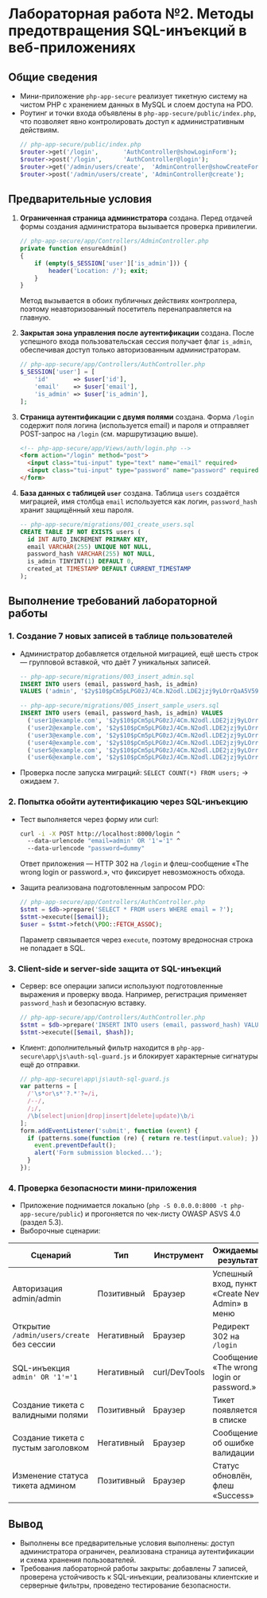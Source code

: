 # Лабораторная работа №2. Методы предотвращения SQL-инъекций в веб-приложениях

## Общие сведения
- Мини-приложение `php-app-secure` реализует тикетную систему на чистом PHP с хранением данных в MySQL и слоем доступа на PDO.
- Роутинг и точки входа объявлены в `php-app-secure/public/index.php`, что позволяет явно контролировать доступ к административным действиям.
  ```php
  // php-app-secure/public/index.php
  $router->get('/login',       'AuthController@showLoginForm');
  $router->post('/login',      'AuthController@login');
  $router->get('/admin/users/create',  'AdminController@showCreateForm');
  $router->post('/admin/users/create', 'AdminController@create');
  ```

## Предварительные условия
1. **Ограниченная страница администратора** создана. Перед отдачей формы создания администратора вызывается проверка привилегии.
   
   ```php
   // php-app-secure/app/Controllers/AdminController.php
   private function ensureAdmin()
   {
       if (empty($_SESSION['user']['is_admin'])) {
           header('Location: /'); exit;
       }
   }
   ```
   Метод вызывается в обоих публичных действиях контроллера, поэтому неавторизованный посетитель перенаправляется на главную.

2. **Закрытая зона управления после аутентификации** создана. После успешного входа пользовательская сессия получает флаг `is_admin`, обеспечивая доступ только авторизованным администраторам.
   
   ```php
   // php-app-secure/app/Controllers/AuthController.php
   $_SESSION['user'] = [
       'id'       => $user['id'],
       'email'    => $user['email'],
       'is_admin' => $user['is_admin'],
   ];
   ```

3. **Страница аутентификации с двумя полями** создана. Форма `/login` содержит поля логина (используется email) и пароля и отправляет POST-запрос на `/login` (см. маршрутизацию выше).
   
   ```html
   <!-- php-app-secure/app/Views/auth/login.php -->
   <form action="/login" method="post">
     <input class="tui-input" type="text" name="email" required>
     <input class="tui-input" type="password" name="password" required>
   </form>
   ```

4. **База данных с таблицей `user`** создана. Таблица `users` создаётся миграцией, имя столбца `email` используется как логин, `password_hash` хранит защищённый хеш пароля.
   
   ```sql
   -- php-app-secure/migrations/001_create_users.sql
   CREATE TABLE IF NOT EXISTS users (
     id INT AUTO_INCREMENT PRIMARY KEY,
     email VARCHAR(255) UNIQUE NOT NULL,
     password_hash VARCHAR(255) NOT NULL,
     is_admin TINYINT(1) DEFAULT 0,
     created_at TIMESTAMP DEFAULT CURRENT_TIMESTAMP
   );
   ```

## Выполнение требований лабораторной работы
### 1. Создание 7 новых записей в таблице пользователей
- Администратор добавляется отдельной миграцией, ещё шесть строк — групповой вставкой, что даёт 7 уникальных записей.
  
  ```sql
  -- php-app-secure/migrations/003_insert_admin.sql
  INSERT INTO users (email, password_hash, is_admin)
  VALUES ('admin', '$2y$10$pCm5pLPG0zJ/4Cm.N2odl.LDE2jzj9yLOrrQaA5V594rgx.7Tz3tO', 1);

  -- php-app-secure/migrations/005_insert_sample_users.sql
  INSERT INTO users (email, password_hash, is_admin) VALUES
    ('user1@example.com', '$2y$10$pCm5pLPG0zJ/4Cm.N2odl.LDE2jzj9yLOrrQaA5V594rgx.7Tz3tO', 0),
    ('user2@example.com', '$2y$10$pCm5pLPG0zJ/4Cm.N2odl.LDE2jzj9yLOrrQaA5V594rgx.7Tz3tO', 0),
    ('user3@example.com', '$2y$10$pCm5pLPG0zJ/4Cm.N2odl.LDE2jzj9yLOrrQaA5V594rgx.7Tz3tO', 0),
    ('user4@example.com', '$2y$10$pCm5pLPG0zJ/4Cm.N2odl.LDE2jzj9yLOrrQaA5V594rgx.7Tz3tO', 0),
    ('user5@example.com', '$2y$10$pCm5pLPG0zJ/4Cm.N2odl.LDE2jzj9yLOrrQaA5V594rgx.7Tz3tO', 0),
    ('user6@example.com', '$2y$10$pCm5pLPG0zJ/4Cm.N2odl.LDE2jzj9yLOrrQaA5V594rgx.7Tz3tO', 0);
  ```
- Проверка после запуска миграций: `SELECT COUNT(*) FROM users;` → ожидаем `7`.

### 2. Попытка обойти аутентификацию через SQL-инъекцию
- Тест выполняется через форму или curl:
  
  ```bash
  curl -i -X POST http://localhost:8000/login ^
    --data-urlencode "email=admin' OR '1'='1" ^
    --data-urlencode "password=dummy"
  ```
  Ответ приложения — HTTP 302 на `/login` и флеш-сообщение «The wrong login or password.», что фиксирует невозможность обхода.

- Защита реализована подготовленным запросом PDO:
  
  ```php
  // php-app-secure/app/Controllers/AuthController.php
  $stmt = $db->prepare('SELECT * FROM users WHERE email = ?');
  $stmt->execute([$email]);
  $user = $stmt->fetch(\PDO::FETCH_ASSOC);
  ```
  Параметр связывается через `execute`, поэтому вредоносная строка не попадает в SQL.

### 3. Client-side и server-side защита от SQL-инъекций
- Сервер: все операции записи используют подготовленные выражения и проверку ввода. Например, регистрация применяет `password_hash` и безопасную вставку.
  
  ```php
  // php-app-secure/app/Controllers/AuthController.php
  $stmt = $db->prepare('INSERT INTO users (email, password_hash) VALUES (?, ?)');
  $stmt->execute([$email, $hash]);
  ```
- Клиент: дополнительный фильтр находится в `php-app-secure\app\js\auth-sql-guard.js` и блокирует характерные сигнатуры ещё до отправки.
  
  ```javascript
  // php-app-secure\app\js\auth-sql-guard.js
  var patterns = [
    /'\s*or\s*'?.*'?=/i,
    /--/,
    /;/,
    /\b(select|union|drop|insert|delete|update)\b/i
  ];
  form.addEventListener('submit', function (event) {
    if (patterns.some(function (re) { return re.test(input.value); })) {
      event.preventDefault();
      alert('Form submission blocked...');
    }
  });
  ```

### 4. Проверка безопасности мини-приложения
- Приложение поднимается локально (`php -S 0.0.0.0:8000 -t php-app-secure/public`) и прогоняется по чек-листу OWASP ASVS 4.0 (раздел 5.3).
- Выборочные сценарии:

| Сценарий | Тип | Инструмент | Ожидаемый результат |
| --- | --- | --- | --- |
| Авторизация admin/admin | Позитивный | Браузер | Успешный вход, пункт «Create New Admin» в меню |
| Открытие `/admin/users/create` без сессии | Негативный | Браузер | Редирект 302 на `/login` |
| SQL-инъекция `admin' OR '1'='1` | Негативный | curl/DevTools | Сообщение «The wrong login or password.» |
| Создание тикета с валидными полями | Позитивный | Браузер | Тикет появляется в списке |
| Создание тикета с пустым заголовком | Негативный | Браузер | Сообщение об ошибке валидации |
| Изменение статуса тикета админом | Позитивный | Браузер | Статус обновлён, флеш «Success» |

## Вывод
- Выполнены все предварительные условия выполнены: доступ администратора ограничен, реализована страница аутентификации и схема хранения пользователей.
- Требования лабораторной работы закрыты: добавлены 7 записей, проверена устойчивость к SQL-инъекции, реализованы клиентские и серверные фильтры, проведено тестирование безопасности.